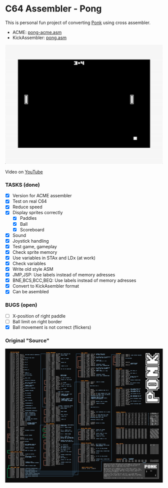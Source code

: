 # C64 Assembler - Pong

This is personal fun project of converting [Ponk](http://sos.gd/ponk/) using cross assembler.

- ACME: [pong-acme.asm](pong-acme.asm)
- KickAssembler: [pong.asm](pong.asm)


![Pong](/doc/pong.png)

Video on [YouTube](https://youtu.be/fIG0YfgFhKI)

### TASKS (done)

- [x] Version for ACME assembler
- [x] Test on real C64
- [x] Reduce speed
- [x] Display sprites correctly
    - [x] Paddles
    - [x] Ball
    - [x] Scoreboard
- [x] Sound
- [x] Joystick handling
- [x] Test game, gameplay
- [x] Check sprite memory
- [x] Use variables in STAx and LDx (at work)
- [x] Check variables
- [x] Write old style ASM
- [x] JMP,JSP: Use labels instead of memory adresses
- [x] BNE,BCS,BCC,BEQ: Use labels instead of memory adresses
- [x] Convert to KickAsembler format
- [x] Can be asembled

### BUGS (open)

- [ ] X-position of right paddle
- [ ] Ball limit on right border
- [x] Ball movement is not correct (flickers)

### Original "Source"

![PONK](/doc/ponk.png)
